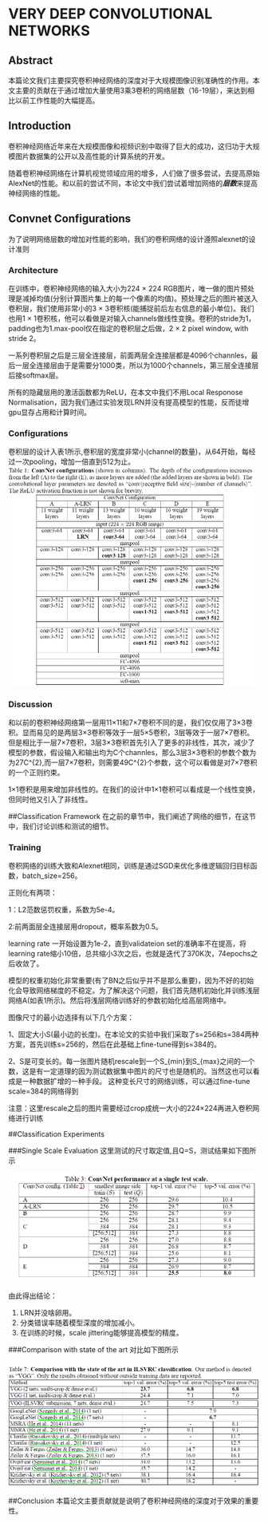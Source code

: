 # VERY DEEP CONVOLUTIONAL NETWORKS


## Abstract

本篇论文我们主要探究卷积神经网络的深度对于大规模图像识别准确性的作用。本文主要的贡献在于通过增加大量使用3乘3卷积的网络层数（16-19层），来达到相比以前工作性能的大幅提高。

## Introduction
卷积神经网络近年来在大规模图像和视频识别中取得了巨大的成功，这归功于大规模图片数据集的公开以及高性能的计算系统的开发。

随着卷积神经网络在计算机视觉领域应用的增多，人们做了很多尝试，去提高原始AlexNet的性能。和以前的尝试不同，本论文中我们尝试着增加网络的***层数***来提高神经网络的性能。

## Convnet Configurations
为了说明网络层数的增加对性能的影响，我们的卷积网络的设计遵照alexnet的设计准则

### Architecture
在训练中，卷积神经网络的输入大小为224 × 224 RGB图片，唯一做的图片预处理是减掉均值(分别计算图片集上的每一个像素的均值)。预处理之后的图片被送入卷积层，我们使用非常小的3 × 3卷积核(能捕捉前后左右信息的最小单位)。我们也用1 × 1卷积核，他可以看做是对输入channels做线性变换。卷积的stride为1，padding也为1.max-pool仅在指定的卷积层之后做，2 × 2 pixel window, with stride 2。

一系列卷积层之后是三层全连接层，前面两层全连接层都是4096个channles，最后一层全连接层由于是需要分1000类，所以为1000个channels，第三层全连接层后接softmax层。

所有的隐藏层用的激活函数都为ReLU，在本文中我们不用Local Responose Normalisation，因为我们通过实验发现LRN并没有提高模型的性能，反而徒增gpu显存占用和计算时间。

### Configurations
卷积层的设计入表1所示,卷积层的宽度非常小(channel的数量)，从64开始，每经过一次pooling，增加一倍直到512为止。
![](../img/very_deep_convolutional_networks/table_1.png)
### Discussion
和以前的卷积神经网络第一层用11×11和7×7卷积不同的是，我们仅仅用了3×3卷积。显而易见的是两层3×3卷积等效于一层5×5卷积，3层等效于一层7×7卷积。但是相比于一层7×7卷积，3层3×3卷积首先引入了更多的非线性，其次，减少了模型的参数，假设输入和输出均为C个channles，那么3层3×3卷积的参数个数为为27C^{2},而一层7×7卷积，则需要49C^{2}个参数，这个可以看做是对7×7卷积的一个正则约束。

1×1卷积是用来增加非线性的。在我们的设计中1×1卷积可以看成是一个线性变换，但同时他又引入了非线性。

##Classification Framework
在之前的章节中，我们阐述了网络的细节，在这节中，我们讨论训练和测试的细节。

### Training
卷积网络的训练大致和Alexnet相同，训练是通过SGD来优化多维逻辑回归目标函数，batch_size=256。

正则化有两项：

1：L2范数惩罚权重，系数为5e-4。

2:前两面层全连接层用dropout，概率系数为0.5。

learning rate 一开始设置为1e-2，直到validateion set的准确率不在提高，将learning rate缩小10倍，总共缩小3次之后，也就是迭代了370K次，74epochs之后收敛了。

模型的权重初始化非常重要(有了BN之后似乎并不是那么重要)，因为不好的初始化会导致网络梯度的不稳定。为了解决这个问题，我们首先随机初始化并训练浅层网络A(如表1所示)。然后将浅层网络训练好的参数初始化给高层网络中。

图像尺寸的最小边选择有以下几个方案：

1、固定大小S(最小边的长度)。在本论文的实验中我们采取了s=256和s=384两种方案，首先训练s=256的，然后在此基础上fine-tune得到s=384的。

2、S是可变长的。每一张图片随机rescale到一个S_{min}到S_{max}之间的一个数，这是有一定道理的因为测试数据集中图片的尺寸也是随机的。当然这也可以看成是一种数据扩增的一种手段。
这种变长尺寸的网络训练，可以通过fine-tune scale=384的网络得到

注意：这里rescale之后的图片需要经过crop成统一大小的224×224再进入卷积网络进行训练

##Classification Experiments

###Single Scale Evaluation
这里测试的尺寸取定值,且Q=S，测试结果如下图所示

![](../img/very_deep_convolutional_networks/table_3.png)

由此得出结论：

1. LRN并没啥卵用。
2. 分类错误率随着模型深度的增加减小。
3. 在训练的时候，scale jittering能够提高模型的精度。

###Comparison with state of the art
对比如下图所示

![](../img/very_deep_convolutional_networks/table_7.png)


##Conclusion
本篇论文主要贡献就是说明了卷积神经网络的深度对于效果的重要性。